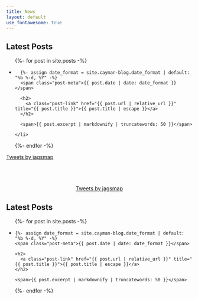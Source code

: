 ```yaml
---
title: News
layout: default
use_fontawesome: true
---
```



<div class="row content-row">
<div class="col-12 col-sm-3">
  <h2>Latest Posts</h2>

  <ul class="post-list">
  {%- for post in site.posts -%}
    <li>

      {%- assign date_format = site.cayman-blog.date_format | default: "%b %-d, %Y" -%}
      <span class="post-meta">{{ post.date | date: date_format }}</span>

      <h2>
        <a class="post-link" href="{{ post.url | relative_url }}" title="{{ post.title }}">{{ post.title | escape }}</a>
      </h2>

      <span>{{ post.excerpt | markdownify | truncatewords: 50 }}</span>

    </li>
  {%- endfor -%}
  </ul>
</div>
<div class="col-12 col-sm-9">
      <a class="twitter-timeline" 
         data-width="350" 
         data-height="500" 
         data-link-color="#E1BB67" 
         href="https://twitter.com/jagsmap?ref_src=twsrc%5Etfw"
         >Tweets by jagsmap</a> 
    <script async src="https://platform.twitter.com/widgets.js" charset="utf-8"></script>
</div>
</div>

<br>
<br>
<br>
<br>

<center>
  <a class="twitter-timeline" data-width="350" data-height="500" data-link-color="#E1BB67" href="https://twitter.com/jagsmap?ref_src=twsrc%5Etfw">Tweets by jagsmap</a> <script async src="https://platform.twitter.com/widgets.js" charset="utf-8">
  </script>
</center>

<h2>Latest Posts</h2>

<ul class="post-list">
{%- for post in site.posts -%}
  <li>

    {%- assign date_format = site.cayman-blog.date_format | default: "%b %-d, %Y" -%}
    <span class="post-meta">{{ post.date | date: date_format }}</span>

    <h2>
      <a class="post-link" href="{{ post.url | relative_url }}" title="{{ post.title }}">{{ post.title | escape }}</a>
    </h2>

    <span>{{ post.excerpt | markdownify | truncatewords: 50 }}</span>

  </li>
{%- endfor -%}
</ul>
